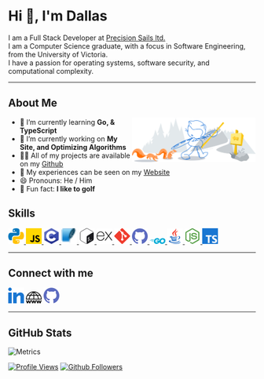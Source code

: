 # Hi :wave:, I'm Dallas

I am a Full Stack Developer at [Precision Sails ltd.](https://www.precisionsailloft.com)<br> 
I am a Computer Science graduate, with a focus in Software Engineering, from the University of Victoria.<br>
I have a passion for operating systems, software security, and computational complexity.

<hr>

## About Me

<img width="50%" align="right" alt="Github" src="img/git-header.svg" />

- :seedling: I’m currently learning **Go, & TypeScript**
- :open_file_folder: I’m currently working on **My Site, and Optimizing Algorithms**
- :man_technologist: All of my projects are available on my [Github](https://github.com/dallasbrooks?tab=repositories)
- :page_facing_up: My experiences can be seen on my [Website](https://dallasbrooks.github.io)
- :smile: Pronouns: He / Him
- :gift: Fun fact: **I like to golf**

## Skills

<a href="https://github.com/dallasbrooks?tab=repositories&q=&type=&language=python&sort="><img width="32px" src="img/python.svg"> </a>
<a href="https://github.com/dallasbrooks?tab=repositories&q=&type=&language=javascript&sort="><img width="32px" src="img/javascript.svg"> </a>
<a href="https://github.com/dallasbrooks?tab=repositories&q=&type=&language=c&sort="><img width="32px" src="img/c.svg"> </a>
<a href="https://github.com/dallasbrooks?tab=repositories&q=&type=&language=sqlite&sort="><img width="32px" src="img/sqlite.svg"> </a>
<a href="https://github.com/dallasbrooks?tab=repositories&q=&type=&language=bash&sort="><img width="32px" src="img/bash.svg"> </a>
<a href="https://github.com/dallasbrooks?tab=repositories&q=&type=&language=express&sort="><img width="32px" src="img/express.svg"> </a>
<a href="https://github.com/dallasbrooks?tab=repositories&q=&type=&language=git&sort="><img width="32px" src="img/git.svg"> </a>
<a href="https://github.com/dallasbrooks?tab=repositories&q=&type=&language=github&sort="><img width="32px" src="img/github.svg"> </a>
<a href="https://github.com/dallasbrooks?tab=repositories&q=&type=&language=go&sort="><img width="32px" src="img/go.svg"> </a>
<a href="https://github.com/dallasbrooks?tab=repositories&q=&type=&language=java&sort="><img width="32px" src="img/java.svg"> </a>
<a href="https://github.com/dallasbrooks?tab=repositories&q=&type=&language=nodejs&sort="><img width="32px" src="img/nodejs.svg"> </a>
<a href="https://github.com/dallasbrooks?tab=repositories&q=&type=&language=typescript&sort="><img width="32px" src="img/typescript.svg"> </a>

<hr>

## Connect with me

<a href="https://www.linkedin.com/in/dallas-brooks-470620199"><img width="32px" src="img/linked-in-alt.svg"/></a> 
<a href="https://dallasbrooks.github.io/"><img width="32px" src="img/portfolio.png"/></a> 
<a href="https://www.github.com/dallasbrooks"><img width="32px" src="img/github.svg"/></a>

<hr>

## GitHub Stats

![Metrics](https://metrics.lecoq.io/dallasbrooks?template=terminal&base.header=0&base.activity=0&base.repositories=0&base.metadata=0&languages=1&languages.limit=8&languages.colors=github&languages.threshold=0%25&config.timezone=America%2FToronto)

<!--
![Github Stats](https://github-readme-stats.vercel.app/api?username=dallasbrooks&theme=tokyonight)
![Github Languages](https://github-readme-stats.vercel.app/api/top-langs/?username=dallasbrooks&theme=tokyonight&layout=compact)
-->

[![Profile Views](https://gpvc.arturio.dev/dallasbrooks)](https://github.com/dallasbrooks)
[![Github Followers](https://img.shields.io/github/followers/dallasbrooks?style=social)](https://github.com/dallasbrooks?tab=followers)
